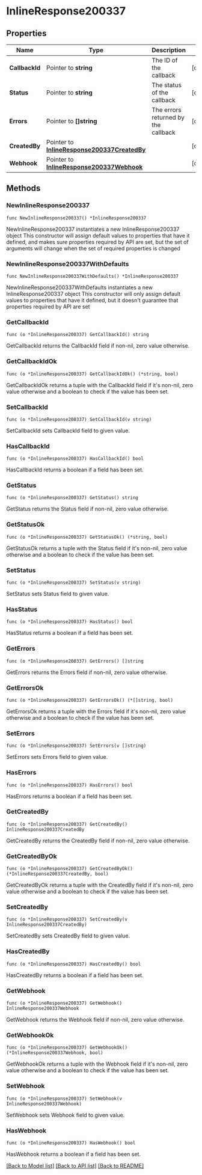 # InlineResponse200337

## Properties

Name | Type | Description | Notes
------------ | ------------- | ------------- | -------------
**CallbackId** | Pointer to **string** | The ID of the callback | [optional] 
**Status** | Pointer to **string** | The status of the callback | [optional] 
**Errors** | Pointer to **[]string** | The errors returned by the callback | [optional] 
**CreatedBy** | Pointer to [**InlineResponse200337CreatedBy**](InlineResponse200337CreatedBy.md) |  | [optional] 
**Webhook** | Pointer to [**InlineResponse200337Webhook**](InlineResponse200337Webhook.md) |  | [optional] 

## Methods

### NewInlineResponse200337

`func NewInlineResponse200337() *InlineResponse200337`

NewInlineResponse200337 instantiates a new InlineResponse200337 object
This constructor will assign default values to properties that have it defined,
and makes sure properties required by API are set, but the set of arguments
will change when the set of required properties is changed

### NewInlineResponse200337WithDefaults

`func NewInlineResponse200337WithDefaults() *InlineResponse200337`

NewInlineResponse200337WithDefaults instantiates a new InlineResponse200337 object
This constructor will only assign default values to properties that have it defined,
but it doesn't guarantee that properties required by API are set

### GetCallbackId

`func (o *InlineResponse200337) GetCallbackId() string`

GetCallbackId returns the CallbackId field if non-nil, zero value otherwise.

### GetCallbackIdOk

`func (o *InlineResponse200337) GetCallbackIdOk() (*string, bool)`

GetCallbackIdOk returns a tuple with the CallbackId field if it's non-nil, zero value otherwise
and a boolean to check if the value has been set.

### SetCallbackId

`func (o *InlineResponse200337) SetCallbackId(v string)`

SetCallbackId sets CallbackId field to given value.

### HasCallbackId

`func (o *InlineResponse200337) HasCallbackId() bool`

HasCallbackId returns a boolean if a field has been set.

### GetStatus

`func (o *InlineResponse200337) GetStatus() string`

GetStatus returns the Status field if non-nil, zero value otherwise.

### GetStatusOk

`func (o *InlineResponse200337) GetStatusOk() (*string, bool)`

GetStatusOk returns a tuple with the Status field if it's non-nil, zero value otherwise
and a boolean to check if the value has been set.

### SetStatus

`func (o *InlineResponse200337) SetStatus(v string)`

SetStatus sets Status field to given value.

### HasStatus

`func (o *InlineResponse200337) HasStatus() bool`

HasStatus returns a boolean if a field has been set.

### GetErrors

`func (o *InlineResponse200337) GetErrors() []string`

GetErrors returns the Errors field if non-nil, zero value otherwise.

### GetErrorsOk

`func (o *InlineResponse200337) GetErrorsOk() (*[]string, bool)`

GetErrorsOk returns a tuple with the Errors field if it's non-nil, zero value otherwise
and a boolean to check if the value has been set.

### SetErrors

`func (o *InlineResponse200337) SetErrors(v []string)`

SetErrors sets Errors field to given value.

### HasErrors

`func (o *InlineResponse200337) HasErrors() bool`

HasErrors returns a boolean if a field has been set.

### GetCreatedBy

`func (o *InlineResponse200337) GetCreatedBy() InlineResponse200337CreatedBy`

GetCreatedBy returns the CreatedBy field if non-nil, zero value otherwise.

### GetCreatedByOk

`func (o *InlineResponse200337) GetCreatedByOk() (*InlineResponse200337CreatedBy, bool)`

GetCreatedByOk returns a tuple with the CreatedBy field if it's non-nil, zero value otherwise
and a boolean to check if the value has been set.

### SetCreatedBy

`func (o *InlineResponse200337) SetCreatedBy(v InlineResponse200337CreatedBy)`

SetCreatedBy sets CreatedBy field to given value.

### HasCreatedBy

`func (o *InlineResponse200337) HasCreatedBy() bool`

HasCreatedBy returns a boolean if a field has been set.

### GetWebhook

`func (o *InlineResponse200337) GetWebhook() InlineResponse200337Webhook`

GetWebhook returns the Webhook field if non-nil, zero value otherwise.

### GetWebhookOk

`func (o *InlineResponse200337) GetWebhookOk() (*InlineResponse200337Webhook, bool)`

GetWebhookOk returns a tuple with the Webhook field if it's non-nil, zero value otherwise
and a boolean to check if the value has been set.

### SetWebhook

`func (o *InlineResponse200337) SetWebhook(v InlineResponse200337Webhook)`

SetWebhook sets Webhook field to given value.

### HasWebhook

`func (o *InlineResponse200337) HasWebhook() bool`

HasWebhook returns a boolean if a field has been set.


[[Back to Model list]](../README.md#documentation-for-models) [[Back to API list]](../README.md#documentation-for-api-endpoints) [[Back to README]](../README.md)


